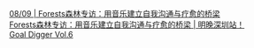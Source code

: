   
[08/09 | Forests森林专访：用音乐建立自我沟通与疗愈的桥梁](http://www.dianyue.me/archives/923/4jc8g58nnykjiwn3/)  
[Forests森林专访：用音乐建立自我沟通与疗愈的桥梁 | 明晚深圳站！](http://www.dianyue.me/archives/679/sjds3qeb2c5legy3/)  
[Goal Digger Vol.6](http://www.dianyue.me/archives/530/8j9j3xwvl0tfkx3z/)
